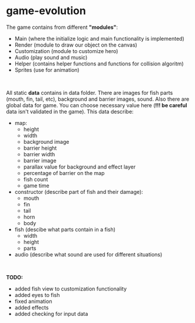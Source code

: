 game-evolution
==============

The game contains from different <b>"modules"</b>:
- Main (where the initialize logic and main functionality is implemented)
- Render (module to draw our object on the canvas)
- Customization (module to customize hero)
- Audio (play sound and music)
- Helper (contains helper functions and functions for collision algoritm)
- Sprites (use for animation)

<br/>

All static <b>data</b> contains in data folder. There are images for fish parts (mouth, fin, tail, etc), background and barrier images, sound. Also there are global data for game. You can choose necessary value here (<b>!!! be careful</b> data isn't validated in the game).
This data describe:
- map:
  - height
  - width
  - background image
  - barrier height
  - barrier width
  - barrier image
  - parallax value for background and effect layer
  - percentage of barrier on the map
  - fish count
  - game time
- constructor (describe part of fish and their damage):
  - mouth
  - fin
  - tail
  - horn
  - body
- fish (descibe what parts contain in a fish)
  - width
  - height
  - parts
- audio (describe what sound are used for different situations)

<br/>

<b>TODO:</b>
- added fish view to customization functionality
- added eyes to fish
- fixed animation
- added effects
- added checking for input data
